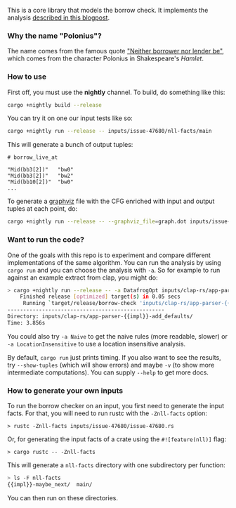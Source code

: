 This is a core library that models the borrow check. It implements the analysis
[described in this blogpost][post].

[post]: http://smallcultfollowing.com/babysteps/blog/2018/04/27/an-alias-based-formulation-of-the-borrow-checker/

### Why the name "Polonius"?

The name comes from the famous quote ["Neither borrower nor lender
be"][nblnb], which comes from the character Polonius in Shakespeare's
*Hamlet*.

[nblnb]: https://literarydevices.net/neither-a-borrower-nor-a-lender-be/

### How to use

First off, you must use the **nightly** channel. To build, do something like this:

```bash
cargo +nightly build --release
```

You can try it on one our input tests like so:

```bash
cargo +nightly run --release -- inputs/issue-47680/nll-facts/main
```

This will generate a bunch of output tuples:

```
# borrow_live_at

"Mid(bb3[2])"   "bw0"
"Mid(bb3[2])"   "bw2"
"Mid(bb10[2])"  "bw0"
...
```

To generate a [graphviz](https://www.graphviz.org) file with the CFG enriched
with input and output tuples at each point, do:

```bash
cargo +nightly run --release -- --graphviz_file=graph.dot inputs/issue-47680/nll-facts/main
```

### Want to run the code?

One of the goals with this repo is to experiment and compare different
implementations of the same algorithm. You can run the analysis by using `cargo run`
and you can choose the analysis with `-a`. So for example to run against an example
extract from clap, you might do:

```bash
> cargo +nightly run --release -- -a DatafrogOpt inputs/clap-rs/app-parser-{{impl}}-add_defaults/
    Finished release [optimized] target(s) in 0.05 secs
     Running `target/release/borrow-check 'inputs/clap-rs/app-parser-{{impl}}-add_defaults/'`
--------------------------------------------------
Directory: inputs/clap-rs/app-parser-{{impl}}-add_defaults/
Time: 3.856s
```

You could also try `-a Naive` to get the naive rules (more readable, slower)
or `-a LocationInsensitive` to use a location insensitive analysis.

By default, `cargo run` just prints timing. If you also want to see
the results, try `--show-tuples` (which will show errors) and maybe
`-v` (to show more intermediate computations). You can supply `--help`
to get more docs.

### How to generate your own inputs

To run the borrow checker on an input, you first need to generate the
input facts.  For that, you will need to run rustc with the
`-Znll-facts` option:

```
> rustc -Znll-facts inputs/issue-47680/issue-47680.rs
```

Or, for generating the input facts of a crate using the `#![feature(nll)]` flag:

```
> cargo rustc -- -Znll-facts
```

This will generate a `nll-facts` directory with one subdirectory per function:

```bash
> ls -F nll-facts
{{impl}}-maybe_next/  main/
```

You can then run on these directories.
